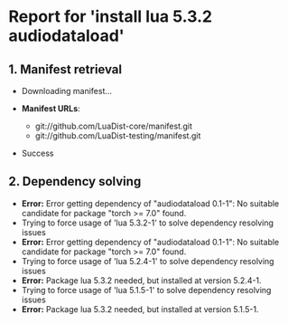 # Report for 'install lua 5.3.2 audiodataload'


## 1. Manifest retrieval

- Downloading manifest...

- **Manifest URLs**:
    - git://github.com/LuaDist-core/manifest.git
    - git://github.com/LuaDist-testing/manifest.git
- Success

## 2. Dependency solving

- **Error:** Error getting dependency of "audiodataload 0.1-1": No suitable candidate for package "torch >= 7.0" found.
- Trying to force usage of 'lua 5.3.2-1' to solve dependency resolving issues
- **Error:** Error getting dependency of "audiodataload 0.1-1": No suitable candidate for package "torch >= 7.0" found.
- Trying to force usage of 'lua 5.2.4-1' to solve dependency resolving issues
- **Error:** Package lua 5.3.2 needed, but installed at version 5.2.4-1.
- Trying to force usage of 'lua 5.1.5-1' to solve dependency resolving issues
- **Error:** Package lua 5.3.2 needed, but installed at version 5.1.5-1.
